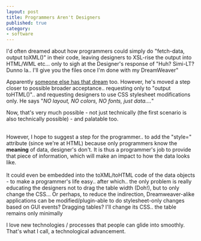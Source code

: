 ```yaml
---
layout: post
title: Programmers Aren't Designers
published: true
category:
- software
---
```

I'd often dreamed about how programmers could simply do "fetch-data, output toXML()" in their code, leaving designers to XSL-rise the output into HTML/WML etc... only to sigh at the Designer's response of "Huh? Simi-LT? Dunno la.. I'll give you the files once I'm done with my DreamWeaver"  
  
Apparently [someone else has that dream](http://www.oreillynet.com/pub/wlg/5123) too. However, he's moved a step closer to possible broader acceptance.. requesting only to "output toHTML()".. and requesting designers to use CSS stylesheet modifications only. He says "_NO layout, NO colors, NO fonts, just data...._"  
  
Now, that's very much possible - not just technically (the first scenario is also technically possible) - and palatable too.  
  
<utopian><br>However, I hope to suggest a step for the programmer.. to add the "style=" attribute (since we're at HTML) because only programmers know the <b>meaning</b> of data, designer's don't. It is thus a programmer's job to provide that piece of information, which will make an impact to how the data looks like.<br><br>It could even be embedded into the toXML/toHTML code of the data objects - to make a programmer's life easy.. after which.. the only problem is really educating the designers not to drag the table width (Doh!), but to only change the CSS... Or perhaps, to reduce the indirection, Dreamweaver-alike applications can be modified/plugin-able to do stylesheet-only changes based on GUI events? Dragging tables? I'll change its CSS.. the table remains only minimally </utopian>  
  
I love new technologies / processes that people can glide into smoothly. That's what I call, a technological advancement.

 
